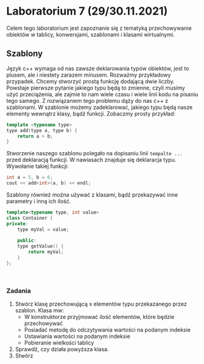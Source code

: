 # Laboratorium 7 (29/30.11.2021)

Celem tego laboratorium jest zapoznanie się z tematyką przechowywanie obiektów w tablicy, konwersjami, szablonami i klasami wirtualnymi.

## Szablony

Język c++ wymaga od nas zawsze deklarowania typów obiektów, jest to plusem, ale i niestety zarazem minusem.
Rozważmy przykładowy przypadek. Chcemy stworzyć prostą funkcję dodającą dwie liczby. Powstaje pierwsze pytanie
jakiego typu będą to zmienne, czyli musimy użyć przeciążenia, ale zajmie to nam wiele czasu i wiele linii kodu
na pisaniu tego samego.
Z rozwiązaniem tego problemu dąży do nas c++ z szablonami. W szablonie możemy zadeklarować, jakiego
typu będą nasze elementy wewnątrz klasy, bądź funkcji. Zobaczmy prosty przykład:

```c++
template <typename type>
type add(type a, type b) {
    return a + b;
}
```

Stworzenie naszego szablonu polegało na dopisaniu linii `tempalte ...` przed deklaracją funkcji. W nawiasach znajduje się
deklaracja typu. Wywołanie takiej funkcji:

```c++
int a = 5, b = 6;
cout << add<int>(a, b) << endl;
```

Szablony również można używać z klasami, bądź przekazywać inne parametry i inną ich ilość.

```c++
template<typename type, int value>
class Container {
private:
    type myVal = value; 
    
    public:
    type getValue() {
        return myVal;
    }
};
```

&nbsp;

### Zadania

1. Stwórz klasę przechowującą x elementów typu przekazanego przez szablon. Klasa mw:
   - W konstruktorze przyjmować ilość elementów, które będzie przechowywać
   - Posiadać metodę do odczytywania wartości na podanym indeksie
   - Ustawiania wartości na podanym indeksie
   - Pobieranie wielkości tablicy
2. Sprawdź, czy działa powyższa klasa.
3. Stwórz 